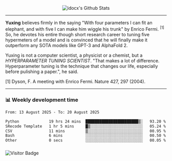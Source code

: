 <div align="center">
    <img align="center" src="https://github-readme-stats.vercel.app/api?username=idocx&show_icons=true&count_private=true&hide_border=true" alt="idocx's Github Stats"></img>
</div>

---

**Yuxing** believes firmly in the saying "With four parameters I can fit an elephant, and with five I can make him wiggle his trunk" by Enrico Fermi. <sup>[1]</sup> So, he devotes his entire though short research career to tuning five hypermeters of a model and is convinced that he will finally make it outperform any SOTA models like GPT-3 and AlphaFold 2.

Yuxing is not a computer scientist, a physicist or a chemist, but a *HYPERPARAMETER TUNING SCIENTIST*. "That makes a lot of difference. Hyperparameter tuning is the technique that changes our life, especially before pulishing a paper.", he said.

[1] Dyson, F. A meeting with Enrico Fermi. Nature 427, 297 (2004).


---

### 📊 Weekly development time
<!--START_SECTION:waka-->

```txt
From: 13 August 2025 - To: 20 August 2025

Python             19 hrs 24 mins  ███████████████████████▒░   93.20 %
SRecode Template   1 hr 5 mins     █▒░░░░░░░░░░░░░░░░░░░░░░░   05.24 %
CSV                11 mins         ▒░░░░░░░░░░░░░░░░░░░░░░░░   00.95 %
Bash               6 mins          ░░░░░░░░░░░░░░░░░░░░░░░░░   00.50 %
Other              0 secs          ░░░░░░░░░░░░░░░░░░░░░░░░░   00.05 %
```

<!--END_SECTION:waka-->

### 

![Visitor Badge](https://visitor-badge.laobi.icu/badge?page_id=idocx.idocx)